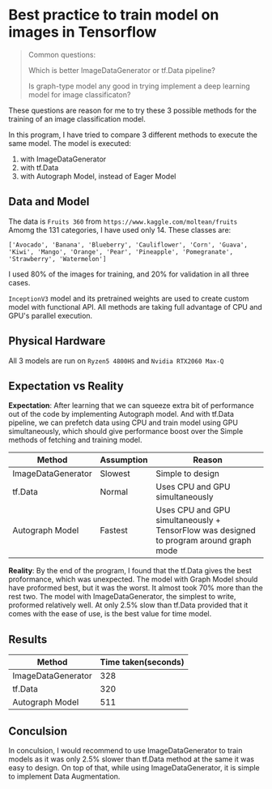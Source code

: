 # Best practice to train model on images in Tensorflow
> Common questions:
> 
> Which is better ImageDataGenerator or tf.Data pipeline?
> 
> Is graph-type model any good in trying implement a deep learning model for image classificaton?
> 

These questions are reason for me to try these 3 possible methods for the training of an image classification model.

In this program, I have tried to compare 3 different methods to execute the same model. The model is executed:
1. with ImageDataGenerator
2. with tf.Data
3. with Autograph Model, instead of Eager Model

## Data and Model
The data is `Fruits 360` from `https://www.kaggle.com/moltean/fruits`
Amomg the 131 categories, I have used only 14. These classes are: 
```
['Avocado', 'Banana', 'Blueberry', 'Cauliflower', 'Corn', 'Guava', 'Kiwi', 'Mango', 'Orange', 'Pear', 'Pineapple', 'Pomegranate', 'Strawberry', 'Watermelon']
```
I used 80% of the images for training, and 20% for validation in all three cases.

`InceptionV3` model and its pretrained weights are used to create custom model with functional API.
All methods are taking full advantage of CPU and GPU's parallel execution.

## Physical Hardware
All 3 models are run on `Ryzen5 4800HS` and `Nvidia RTX2060 Max-Q`

## Expectation vs Reality

**Expectation**: 
After learning that we can squeeze extra bit of performance out of the code by implementing Autograph model. 
And with tf.Data pipeline, we can prefetch data using CPU and train model using GPU simultaneously, which should give performance boost over the Simple methods of fetching and training model.

| Method | Assumption | Reason |
|---|---|---|
| ImageDataGenerator | Slowest | Simple to design |
| tf.Data | Normal | Uses CPU and GPU simultaneously |
| Autograph Model | Fastest | Uses CPU and GPU simultaneously + TensorFlow was designed to program around graph mode |

**Reality**:
By the end of the program, I found that the tf.Data gives the best proformance, which was unexpected. 
The model with Graph Model should have proformed best, but it was the worst. It almost took 70% more than the rest two.
The model with ImageDataGenerator, the simplest to write, proformed relatively well. At only 2.5% slow than tf.Data provided that it comes with the ease of use, is the best value for time model.

## Results
| Method | Time taken(seconds) |
|---|---|
| ImageDataGenerator | 328 |
| tf.Data | 320 |
| Autograph Model | 511 |

## Conculsion
In conculsion, I would recommend to use ImageDataGenerator to train models as it was only 2.5% slower than tf.Data method at the same it was easy to design.
On top of that, while using ImageDataGenerator, it is simple to implement Data Augmentation.

